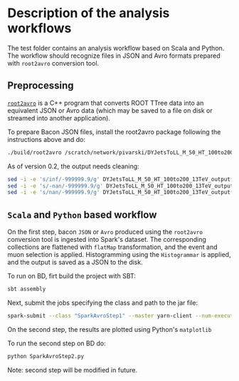 # Description of the analysis workflows

The test folder contains an analysis workflow based on Scala and Python. The workflow should recognize files in JSON and Avro formats prepared with ```root2avro``` conversion tool.  


## Preprocessing

[`root2avro`](https://github.com/diana-hep/rootconverter/tree/master/root2avro) is a C++ program that converts ROOT TTree data into an equivalent JSON or Avro data (which may be saved to a file on disk or streamed into another application).

To prepare Bacon JSON files, install the root2avro package following the instructions above and do:

```bash 
./build/root2avro /scratch/network/pivarski/DYJetsToLL_M_50_HT_100to200_13TeV/Output_10.root Events --inferTypes --mode=json > DYJetsToLL_M_50_HT_100to200_13TeV_output10.json
```

As of version 0.2, the output needs cleaning:

```bash
sed -i -e 's/inf/-999999.9/g' DYJetsToLL_M_50_HT_100to200_13TeV_output*
sed -i -e 's/-nan/-999999.9/g' DYJetsToLL_M_50_HT_100to200_13TeV_output*
sed -i -e 's/nan/-999999.9/g' DYJetsToLL_M_50_HT_100to200_13TeV_output*
```

## ```Scala``` and ```Python``` based workflow

On the first step, bacon ```JSON``` or ```Avro``` produced using the ```root2avro``` conversion tool is ingested into Spark's dataset. The corresponding collections are flattened with ```flatMap``` transformation, and 
the event and muon selection is applied. Histogramming using the ```Histogrammar``` is applied, and the output is saved as a JSON to the disk.

To run on BD, firt build the project with SBT:

```bash
sbt assembly
```

Next, submit the jobs specifying the class and path to the jar file:
```bash
spark-submit --class "SparkAvroStep1" --master yarn-client --num-executors 20 --executor-cores 3 --executor-memory 3g target/scala-2.10/BaconAnalysis-assembly-1.0.jar --muPtCut 10.0 file:///scratch/network/alexeys/HEP/QCD_HT1000to1500_13TeV_2/ /user/alexeys/HEPoutput/QCD_HT1000to1500_13TeV_2_0
```

On the second step, the results are plotted using Python's ```matplotlib```    

To run the second step on BD do:

```bash
python SparkAvroStep2.py
```

Note: second step will be modified in future.
